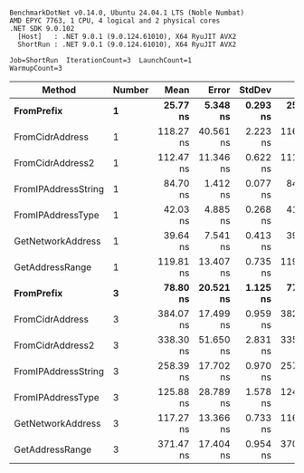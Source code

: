 ```

BenchmarkDotNet v0.14.0, Ubuntu 24.04.1 LTS (Noble Numbat)
AMD EPYC 7763, 1 CPU, 4 logical and 2 physical cores
.NET SDK 9.0.102
  [Host]   : .NET 9.0.1 (9.0.124.61010), X64 RyuJIT AVX2
  ShortRun : .NET 9.0.1 (9.0.124.61010), X64 RyuJIT AVX2

Job=ShortRun  IterationCount=3  LaunchCount=1  
WarmupCount=3  

```
| Method              | Number | Mean      | Error     | StdDev   | Min       | Max       | Gen0   | Allocated |
|-------------------- |------- |----------:|----------:|---------:|----------:|----------:|-------:|----------:|
| **FromPrefix**          | **1**      |  **25.77 ns** |  **5.348 ns** | **0.293 ns** |  **25.50 ns** |  **26.08 ns** | **0.0033** |      **56 B** |
| FromCidrAddress     | 1      | 118.27 ns | 40.561 ns | 2.223 ns | 116.06 ns | 120.51 ns | 0.0067 |     112 B |
| FromCidrAddress2    | 1      | 112.47 ns | 11.346 ns | 0.622 ns | 111.82 ns | 113.06 ns | 0.0067 |     112 B |
| FromIPAddressString | 1      |  84.70 ns |  1.412 ns | 0.077 ns |  84.64 ns |  84.79 ns | 0.0033 |      56 B |
| FromIPAddressType   | 1      |  42.03 ns |  4.885 ns | 0.268 ns |  41.75 ns |  42.28 ns | 0.0052 |      88 B |
| GetNetworkAddress   | 1      |  39.64 ns |  7.541 ns | 0.413 ns |  39.31 ns |  40.11 ns | 0.0033 |      56 B |
| GetAddressRange     | 1      | 119.81 ns | 13.407 ns | 0.735 ns | 119.16 ns | 120.60 ns | 0.0100 |     168 B |
| **FromPrefix**          | **3**      |  **78.80 ns** | **20.521 ns** | **1.125 ns** |  **77.58 ns** |  **79.79 ns** | **0.0100** |     **168 B** |
| FromCidrAddress     | 3      | 384.07 ns | 17.499 ns | 0.959 ns | 382.97 ns | 384.76 ns | 0.0200 |     336 B |
| FromCidrAddress2    | 3      | 338.30 ns | 51.650 ns | 2.831 ns | 335.37 ns | 341.02 ns | 0.0200 |     336 B |
| FromIPAddressString | 3      | 258.39 ns | 17.702 ns | 0.970 ns | 257.59 ns | 259.47 ns | 0.0100 |     168 B |
| FromIPAddressType   | 3      | 125.88 ns | 28.789 ns | 1.578 ns | 124.91 ns | 127.70 ns | 0.0157 |     264 B |
| GetNetworkAddress   | 3      | 117.27 ns | 13.366 ns | 0.733 ns | 116.55 ns | 118.01 ns | 0.0100 |     168 B |
| GetAddressRange     | 3      | 371.47 ns | 17.404 ns | 0.954 ns | 370.61 ns | 372.49 ns | 0.0300 |     504 B |
